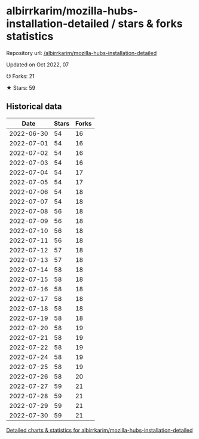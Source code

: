 # albirrkarim/mozilla-hubs-installation-detailed / stars & forks statistics

Repository url: [/albirrkarim/mozilla-hubs-installation-detailed](https://github.com/albirrkarim/mozilla-hubs-installation-detailed)

Updated on Oct 2022, 07

☋ Forks: 21

★ Stars: 59

## Historical data
| Date | Stars | Forks |
|------|-------|-------|
| 2022-06-30 | 54 | 16 | 
| 2022-07-01 | 54 | 16 | 
| 2022-07-02 | 54 | 16 | 
| 2022-07-03 | 54 | 16 | 
| 2022-07-04 | 54 | 17 | 
| 2022-07-05 | 54 | 17 | 
| 2022-07-06 | 54 | 18 | 
| 2022-07-07 | 54 | 18 | 
| 2022-07-08 | 56 | 18 | 
| 2022-07-09 | 56 | 18 | 
| 2022-07-10 | 56 | 18 | 
| 2022-07-11 | 56 | 18 | 
| 2022-07-12 | 57 | 18 | 
| 2022-07-13 | 57 | 18 | 
| 2022-07-14 | 58 | 18 | 
| 2022-07-15 | 58 | 18 | 
| 2022-07-16 | 58 | 18 | 
| 2022-07-17 | 58 | 18 | 
| 2022-07-18 | 58 | 18 | 
| 2022-07-19 | 58 | 18 | 
| 2022-07-20 | 58 | 19 | 
| 2022-07-21 | 58 | 19 | 
| 2022-07-22 | 58 | 19 | 
| 2022-07-24 | 58 | 19 | 
| 2022-07-25 | 58 | 19 | 
| 2022-07-26 | 58 | 20 | 
| 2022-07-27 | 59 | 21 | 
| 2022-07-28 | 59 | 21 | 
| 2022-07-29 | 59 | 21 | 
| 2022-07-30 | 59 | 21 | 


[Detailed charts & statistics for albirrkarim/mozilla-hubs-installation-detailed](https://reviewgithub.com/rep/albirrkarim/mozilla-hubs-installation-detailed)
